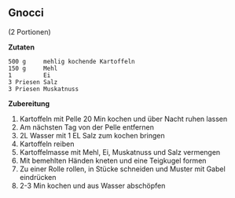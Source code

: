 Gnocci
-----------------
(2 Portionen)

**Zutaten**

```
500 g     mehlig kochende Kartoffeln
150 g     Mehl
1         Ei
3 Priesen Salz
3 Priesen Muskatnuss
```

**Zubereitung**

1. Kartoffeln mit Pelle 20 Min kochen und über Nacht ruhen lassen
2. Am nächsten Tag von der Pelle entfernen
3. 2L Wasser mit 1 EL Salz zum kochen bringen
4. Kartoffeln reiben
5. Kartoffelmasse mit Mehl, Ei, Muskatnuss und Salz vermengen
6. Mit bemehlten Händen kneten und eine Teigkugel formen
7. Zu einer Rolle rollen, in Stücke schneiden und Muster mit Gabel eindrücken
8. 2-3 Min kochen und aus Wasser abschöpfen
